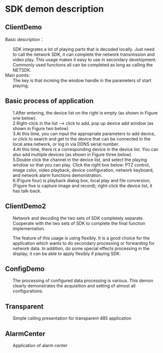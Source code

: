 # SDK demon description

## ClientDemo

Basic description：

<div style="margin-left:25px;">
SDK integrates a lot of playing parts that is decoded locally. Just need to call the network SDK, it can complete the network transmission and video play. This usage makes it easy to use in secondary development. Commonly used functions all can be completed as long as calling the NETSDK.
</div>
Main points:
<div style="margin-left:25px;">
The key is that incming the window handle in the parameters of start playing;
</div>

## Basic process of application

<div style="margin-left:25px;">
1.After entering, the device list on the right is empty (as shown in Figure one below).
<br/>
2.Right-click in the list --> click to add, pop up device add window (as shown in Figure two below)<br/>
3.At this time, you can input the appropriate parameters to add device, or click to search and get to the device that can be connected in the local area network, or log in via DDNS serial number.<br/>
4.At this time, there is a corresponding device in the device list. You can also add multiple devices (as shown in Figure three below)<br/>
5.Double click the channel in the device list, and select the playing window so that you can play. Click the right box below: PTZ control, image color, video playback, device configuration, network keyboard, and network alarm functions demonstration.<br/>
6.(Figure four) is playback dialog box, local play and file conversion; (Figure five is capture image and record); right-click the device list, it has talk-back.<br/>
</div>

## ClientDemo2

<div style="margin-left:25px;">
Network and decoding the two sets of SDK completely separate. Cooperate with the two sets of SDK to complete the final function implementation. <br/>

The feature of this usage is using flexibly. It is a good choice for the application which wants to do secondary processing or forwarding for network data. In addition, do some special effects processing in the display; it can be able to apply flexibly if playing SDK.
</div>

## ConfigDemo

<div style="margin-left:25px;">
The processing of configured data processing is various. This demon clearly demonstrates the acquisition and setting of almost all configurations.
</div>

## Transparent

<div style="margin-left:25px;">
Simple calling presentation for transparent 485 application
</div>

## AlarmCenter

<div style="margin-left:25px;">
Application of alarm center
</div>